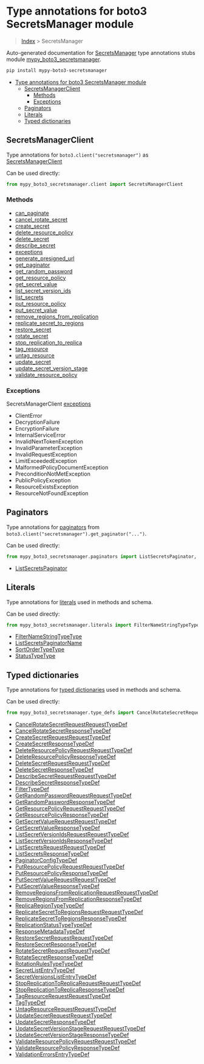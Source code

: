 # Type annotations for boto3 SecretsManager module

> [Index](..) > SecretsManager

Auto-generated documentation for
[SecretsManager](https://boto3.amazonaws.com/v1/documentation/api/latest/reference/services/secretsmanager.html#SecretsManager)
type annotations stubs module
[mypy_boto3_secretsmanager](https://pypi.org/project/mypy-boto3-secretsmanager/).

```bash
pip install mypy-boto3-secretsmanager
```

- [Type annotations for boto3 SecretsManager module](#type-annotations-for-boto3-secretsmanager-module)
  - [SecretsManagerClient](#secretsmanagerclient)
    - [Methods](#methods)
    - [Exceptions](#exceptions)
  - [Paginators](#paginators)
  - [Literals](#literals)
  - [Typed dictionaries](#typed-dictionaries)

## SecretsManagerClient

Type annotations for `boto3.client("secretsmanager")` as
[SecretsManagerClient](./client.md)

Can be used directly:

```python
from mypy_boto3_secretsmanager.client import SecretsManagerClient
```

### Methods

- [can_paginate](./client.md#can_paginate)
- [cancel_rotate_secret](./client.md#cancel_rotate_secret)
- [create_secret](./client.md#create_secret)
- [delete_resource_policy](./client.md#delete_resource_policy)
- [delete_secret](./client.md#delete_secret)
- [describe_secret](./client.md#describe_secret)
- [exceptions](./client.md#exceptions)
- [generate_presigned_url](./client.md#generate_presigned_url)
- [get_paginator](./client.md#get_paginator)
- [get_random_password](./client.md#get_random_password)
- [get_resource_policy](./client.md#get_resource_policy)
- [get_secret_value](./client.md#get_secret_value)
- [list_secret_version_ids](./client.md#list_secret_version_ids)
- [list_secrets](./client.md#list_secrets)
- [put_resource_policy](./client.md#put_resource_policy)
- [put_secret_value](./client.md#put_secret_value)
- [remove_regions_from_replication](./client.md#remove_regions_from_replication)
- [replicate_secret_to_regions](./client.md#replicate_secret_to_regions)
- [restore_secret](./client.md#restore_secret)
- [rotate_secret](./client.md#rotate_secret)
- [stop_replication_to_replica](./client.md#stop_replication_to_replica)
- [tag_resource](./client.md#tag_resource)
- [untag_resource](./client.md#untag_resource)
- [update_secret](./client.md#update_secret)
- [update_secret_version_stage](./client.md#update_secret_version_stage)
- [validate_resource_policy](./client.md#validate_resource_policy)

### Exceptions

SecretsManagerClient [exceptions](./client.md#exceptions)

- ClientError
- DecryptionFailure
- EncryptionFailure
- InternalServiceError
- InvalidNextTokenException
- InvalidParameterException
- InvalidRequestException
- LimitExceededException
- MalformedPolicyDocumentException
- PreconditionNotMetException
- PublicPolicyException
- ResourceExistsException
- ResourceNotFoundException

## Paginators

Type annotations for [paginators](./paginators.md) from
`boto3.client("secretsmanager").get_paginator("...")`.

Can be used directly:

```python
from mypy_boto3_secretsmanager.paginators import ListSecretsPaginator, ...
```

- [ListSecretsPaginator](./paginators.md#listsecretspaginator)

## Literals

Type annotations for [literals](./literals.md) used in methods and schema.

Can be used directly:

```python
from mypy_boto3_secretsmanager.literals import FilterNameStringTypeType, ...
```

- [FilterNameStringTypeType](./literals.md#filternamestringtypetype)
- [ListSecretsPaginatorName](./literals.md#listsecretspaginatorname)
- [SortOrderTypeType](./literals.md#sortordertypetype)
- [StatusTypeType](./literals.md#statustypetype)

## Typed dictionaries

Type annotations for [typed dictionaries](./type_defs.md) used in methods and
schema.

Can be used directly:

```python
from mypy_boto3_secretsmanager.type_defs import CancelRotateSecretRequestRequestTypeDef, ...
```

- [CancelRotateSecretRequestRequestTypeDef](./type_defs.md#cancelrotatesecretrequestrequesttypedef)
- [CancelRotateSecretResponseTypeDef](./type_defs.md#cancelrotatesecretresponsetypedef)
- [CreateSecretRequestRequestTypeDef](./type_defs.md#createsecretrequestrequesttypedef)
- [CreateSecretResponseTypeDef](./type_defs.md#createsecretresponsetypedef)
- [DeleteResourcePolicyRequestRequestTypeDef](./type_defs.md#deleteresourcepolicyrequestrequesttypedef)
- [DeleteResourcePolicyResponseTypeDef](./type_defs.md#deleteresourcepolicyresponsetypedef)
- [DeleteSecretRequestRequestTypeDef](./type_defs.md#deletesecretrequestrequesttypedef)
- [DeleteSecretResponseTypeDef](./type_defs.md#deletesecretresponsetypedef)
- [DescribeSecretRequestRequestTypeDef](./type_defs.md#describesecretrequestrequesttypedef)
- [DescribeSecretResponseTypeDef](./type_defs.md#describesecretresponsetypedef)
- [FilterTypeDef](./type_defs.md#filtertypedef)
- [GetRandomPasswordRequestRequestTypeDef](./type_defs.md#getrandompasswordrequestrequesttypedef)
- [GetRandomPasswordResponseTypeDef](./type_defs.md#getrandompasswordresponsetypedef)
- [GetResourcePolicyRequestRequestTypeDef](./type_defs.md#getresourcepolicyrequestrequesttypedef)
- [GetResourcePolicyResponseTypeDef](./type_defs.md#getresourcepolicyresponsetypedef)
- [GetSecretValueRequestRequestTypeDef](./type_defs.md#getsecretvaluerequestrequesttypedef)
- [GetSecretValueResponseTypeDef](./type_defs.md#getsecretvalueresponsetypedef)
- [ListSecretVersionIdsRequestRequestTypeDef](./type_defs.md#listsecretversionidsrequestrequesttypedef)
- [ListSecretVersionIdsResponseTypeDef](./type_defs.md#listsecretversionidsresponsetypedef)
- [ListSecretsRequestRequestTypeDef](./type_defs.md#listsecretsrequestrequesttypedef)
- [ListSecretsResponseTypeDef](./type_defs.md#listsecretsresponsetypedef)
- [PaginatorConfigTypeDef](./type_defs.md#paginatorconfigtypedef)
- [PutResourcePolicyRequestRequestTypeDef](./type_defs.md#putresourcepolicyrequestrequesttypedef)
- [PutResourcePolicyResponseTypeDef](./type_defs.md#putresourcepolicyresponsetypedef)
- [PutSecretValueRequestRequestTypeDef](./type_defs.md#putsecretvaluerequestrequesttypedef)
- [PutSecretValueResponseTypeDef](./type_defs.md#putsecretvalueresponsetypedef)
- [RemoveRegionsFromReplicationRequestRequestTypeDef](./type_defs.md#removeregionsfromreplicationrequestrequesttypedef)
- [RemoveRegionsFromReplicationResponseTypeDef](./type_defs.md#removeregionsfromreplicationresponsetypedef)
- [ReplicaRegionTypeTypeDef](./type_defs.md#replicaregiontypetypedef)
- [ReplicateSecretToRegionsRequestRequestTypeDef](./type_defs.md#replicatesecrettoregionsrequestrequesttypedef)
- [ReplicateSecretToRegionsResponseTypeDef](./type_defs.md#replicatesecrettoregionsresponsetypedef)
- [ReplicationStatusTypeTypeDef](./type_defs.md#replicationstatustypetypedef)
- [ResponseMetadataTypeDef](./type_defs.md#responsemetadatatypedef)
- [RestoreSecretRequestRequestTypeDef](./type_defs.md#restoresecretrequestrequesttypedef)
- [RestoreSecretResponseTypeDef](./type_defs.md#restoresecretresponsetypedef)
- [RotateSecretRequestRequestTypeDef](./type_defs.md#rotatesecretrequestrequesttypedef)
- [RotateSecretResponseTypeDef](./type_defs.md#rotatesecretresponsetypedef)
- [RotationRulesTypeTypeDef](./type_defs.md#rotationrulestypetypedef)
- [SecretListEntryTypeDef](./type_defs.md#secretlistentrytypedef)
- [SecretVersionsListEntryTypeDef](./type_defs.md#secretversionslistentrytypedef)
- [StopReplicationToReplicaRequestRequestTypeDef](./type_defs.md#stopreplicationtoreplicarequestrequesttypedef)
- [StopReplicationToReplicaResponseTypeDef](./type_defs.md#stopreplicationtoreplicaresponsetypedef)
- [TagResourceRequestRequestTypeDef](./type_defs.md#tagresourcerequestrequesttypedef)
- [TagTypeDef](./type_defs.md#tagtypedef)
- [UntagResourceRequestRequestTypeDef](./type_defs.md#untagresourcerequestrequesttypedef)
- [UpdateSecretRequestRequestTypeDef](./type_defs.md#updatesecretrequestrequesttypedef)
- [UpdateSecretResponseTypeDef](./type_defs.md#updatesecretresponsetypedef)
- [UpdateSecretVersionStageRequestRequestTypeDef](./type_defs.md#updatesecretversionstagerequestrequesttypedef)
- [UpdateSecretVersionStageResponseTypeDef](./type_defs.md#updatesecretversionstageresponsetypedef)
- [ValidateResourcePolicyRequestRequestTypeDef](./type_defs.md#validateresourcepolicyrequestrequesttypedef)
- [ValidateResourcePolicyResponseTypeDef](./type_defs.md#validateresourcepolicyresponsetypedef)
- [ValidationErrorsEntryTypeDef](./type_defs.md#validationerrorsentrytypedef)
